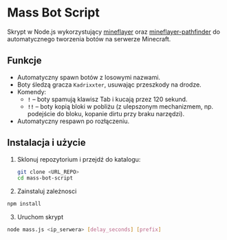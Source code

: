 # Mass Bot Script

Skrypt w Node.js wykorzystujący [mineflayer](https://www.npmjs.com/package/mineflayer) oraz [mineflayer-pathfinder](https://www.npmjs.com/package/mineflayer-pathfinder) do automatycznego tworzenia botów na serwerze Minecraft.

## Funkcje

- Automatyczny spawn botów z losowymi nazwami.
- Boty śledzą gracza `Kadrixxter`, usuwając przeszkody na drodze.
- Komendy:
  - **`!`** – boty spamują klawisz Tab i kucają przez 120 sekund.
  - **`!!`** – boty kopią bloki w pobliżu (z ulepszonym mechanizmem, np. podejście do bloku, kopanie dirtu przy braku narzędzi).
- Automatyczny respawn po rozłączeniu.

## Instalacja i użycie

1. Sklonuj repozytorium i przejdź do katalogu:
   ```bash
   git clone <URL_REPO>
   cd mass-bot-script
2. Zainstaluj zależnosci
```bash
npm install
```
3. Uruchom skrypt
```bash
node mass.js <ip_serwera> [delay_seconds] [prefix]
```
